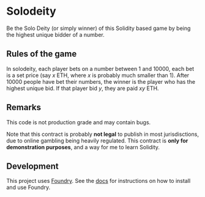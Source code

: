 # Solodeity

Be the Solo Deity (or simply winner) of this Solidity based game by being the highest unique bidder of a number.

## Rules of the game

In solodeity, each player bets on a number between 1 and 10000, each bet is a set price (say $x$ ETH, where $x$ is probably much smaller than 1). After 10000 people have bet their numbers, the winner is the player who has the highest unique bid. If that player bid $y$, they are paid $xy$ ETH.

## Remarks

This code is not production grade and may contain bugs.

Note that this contract is probably __not legal__ to publish in most jurisdisctions, due to online gambling being heavily regulated. This contract is __only for demonstration purposes__, and a way for me to learn Solidity.

## Development

This project uses [Foundry](https://getfoundry.sh). See the [docs](https://getfoundry.sh/introduction/getting-started) for instructions on how to install and use Foundry.
